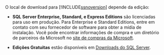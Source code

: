 O local de download para [!INCLUDE[ssnoversion](ssnoversion-md.md)] depende da edição:

- **SQL Server Enterprise, Standard, e Express Editions** são licenciadas para uso em produção. Para Enterprise e Standard Editions, entre em contato com seu fornecedor de software para obter a mídia de instalação. Você pode encontrar informações de compra e um diretório de parceiros da Microsoft no [site de compras da Microsoft](https://www.microsoft.com/en-us/server-cloud/products/sql-server/overview.aspx). 

- **Edições Gratuitas** estão disponíveis em [Downloads do SQL Server](http://www.microsoft.com/sql-server/sql-server-downloads).